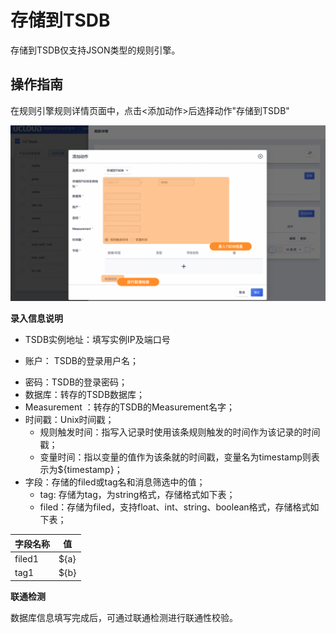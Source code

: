 # 存储到TSDB

存储到TSDB仅支持JSON类型的规则引擎。



## 操作指南

在规则引擎规则详情页面中，点击<添加动作>后选择动作"存储到TSDB"

![图片](../../../images/动作-4.png)

**录入信息说明**

-  TSDB实例地址：填写实例IP及端口号

* 账户： TSDB的登录用户名；

- 密码：TSDB的登录密码；
- 数据库：转存的TSDB数据库；
- Measurement ：转存的TSDB的Measurement名字；
- 时间戳：Unix时间戳；
  - 规则触发时间：指写入记录时使用该条规则触发的时间作为该记录的时间戳；
  - 变量时间：指以变量的值作为该条就的时间戳，变量名为timestamp则表示为${timestamp}；
- 字段：存储的filed或tag名和消息筛选中的值；
  - tag: 存储为tag，为string格式，存储格式如下表；
  - filed：存储为filed，支持float、int、string、boolean格式，存储格式如下表；

| 字段名称 | 值   |
| -------- | ---- |
| filed1   | ${a} |
| tag1     | ${b} |



**联通检测**

数据库信息填写完成后，可通过联通检测进行联通性校验。